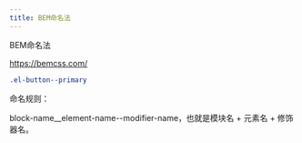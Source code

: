```yaml
---
title: BEM命名法
---
```


BEM命名法

https://bemcss.com/

```css
.el-button--primary
```

命名规则：

block-name__element-name--modifier-name，也就是模块名 + 元素名 + 修饰器名。
